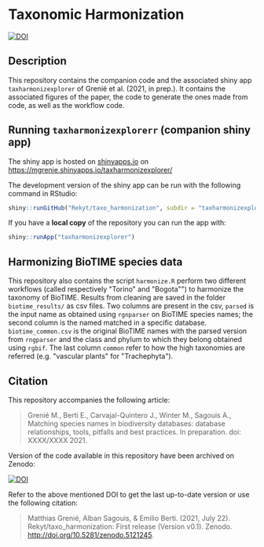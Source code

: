 # Taxonomic Harmonization

<!--Badges: starts-->
[![DOI](https://zenodo.org/badge/DOI/10.5281/zenodo.5121244.svg)](https://doi.org/10.5281/zenodo.5121244)
<!--Badges: end-->


## Description

This repository contains the companion code and the associated shiny app `taxharmonizexplorer` of Grenié et al. (2021, in prep.). It contains the associated figures of the paper, the code to generate the ones made from code, as well as the workflow code.

## Running `taxharmonizexplorerr` (companion shiny app)

The shiny app is hosted on [shinyapps.io](https://shinyapps.io) on https://mgrenie.shinyapps.io/taxharmonizexplorer/

The development version of the shiny app can be run with the following command in RStudio:

```r
shiny::runGitHub("Rekyt/taxo_harmonization", subdir = "taxharmonizexplorer")
```

If you have a **local copy** of the repository you can run the app with:

```r
shiny::runApp("taxharmonizexplorer")
```

## Harmonizing BioTIME species data

This repository also contains the script `harmonize.R` perform two different workflows (called respectively "Torino" and "Bogota"") to harmonize the taxonomy of BioTIME. Results from cleaning are saved in the folder `biotime_results/` as csv files. Two columns are present in the csv, `parsed` is the input name as obtained using `rgnparser` on BioTIME species names; the second column is the named matched in a specific database.
`biotime_common.csv` is the original BioTIME names with the parsed version from `rngparser` and the class and phylum to which they belong obtained using `rgbif`. The last column `common` refer to how the high taxonomies are referred (e.g. "vascular plants" for "Trachephyta").


## Citation

This repository accompanies the following article:

> Grenié M., Berti E., Carvajal-Quintero J., Winter M., Sagouis A., Matching species names in biodiversity databases: database relationships, tools, pitfalls and best practices. In preparation. doi: XXXX/XXXX 2021.

Version of the code available in this repository have been archived on Zenodo: 

[![DOI](https://zenodo.org/badge/DOI/10.5281/zenodo.5121244.svg)](https://doi.org/10.5281/zenodo.5121244)

Refer to the above mentioned DOI to get the last up-to-date version or use the following citation:

> Matthias Grenié, Alban Sagouis, & Emilio Berti. (2021, July 22). Rekyt/taxo_harmonization: First release (Version v0.1). Zenodo. http://doi.org/10.5281/zenodo.5121245.

